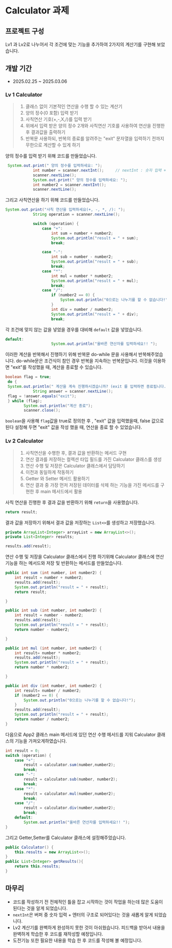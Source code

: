 <!--Heading-->
# Calculator 과제
## 프로젝트 구성
Lv1 과 Lv2로 나누어서 각 조건에 맞는 기능을 추가하여 2가지의 계산기를 구현해 보았습니다.
## 개발 기간
- 2025.02.25 ~ 2025.03.06

### Lv 1 Calculator
<!--Quote-->
> 1. 클래스 없이 기본적인 연산을 수행 할 수 있는 계산기
> 2. 양의 정수(0 포함) 입력 받기
> 3. 사칙연산 기호(+,-,X,/)를 입력 받기
> 4. 위에서 입력 받은 양의 정수 2개와 사칙연산 기호를 사용하여 연산을 진행한 후 결과값을 출력하기
> 5. 반복문 사용하되, 반복의 종료를 알려주는 "exit" 문자열을 입력하기 전까지 무한으로 계산할 수 있게 하기

양의 정수를 입력 받기 위해 코드를 만들었습니다.
```java
 System.out.print(" 양의 정수를 입력하세요: ");
            int number = scanner.nextInt();     // nextInt : 숫자 입력 + 엔터
            scanner.nextLine();
            System.out.print(" 양의 정수를 입력하세요: ");
            int number2 = scanner.nextInt();
            scanner.nextLine();
```
그리고 사칙연산을 하기 위해 코드를 만들었습니다.
```java
System.out.print("사칙 연산을 입력하세요(+, -, *, /): ");
            String operation = scanner.nextLine();

            switch (operation) {
                case "+":
                    int sum = number + number2;
                    System.out.println("result = " + sum);
                    break;

                case "-":
                    int sub = number - number2;
                    System.out.println("result = " + sub);
                    break;
                case "*":
                    int mul = number * number2;
                    System.out.println("result = " + mul);
                    break;
                case "/":
                    if (number2 == 0) {
                        System.out.println("0으로는 나누기를 할 수 없습니다!");
                    }
                    int div = number / number2;
                    System.out.println("result = " + div);
                    break;
```
각 조건에 맞지 않는 값을 넣었을 경우를 대비해 `default` 값을 넣었습니다.
```java
default:
                    System.out.println("올바른 연산자를 입력하세요!! ");
```
이러한 계산을 반복해서 진행하기 위해 반복문 do-while 문을 사용해서 반복해주었습니다.
do-while문은 조건식이 참인 경우 반복을 지속하는 반복문입니다. 이것을 이용하면 "exit"를 작성했을 때, 계산을 종료할 수 있습니다.
```java
boolean flag = true;
 do {
 System.out.println(" 계산을 계속 진행하시겠습니까? (exit 를 입력하면 종료됩니다.)");
            String answer = scanner.nextLine();
 flag = !answer.equals("exit");
 } while (flag);
        System.out.println("계산 종료");
        scanner.close();
```
`boolean`을 사용해 `flag`값을 true로 정의한 후 , "exit" 값을 입력했을때, false 값으로 된다 설정해 두면 "exit" 값을 작성 했을 때, 연산을 종료 할 수 있었습니다.

### Lv 2 Calculator
<!--Quote-->
> 1. 사칙연산을 수행한 후, 결과 값을 반환하는 메서드 구현
> 2. 연산 결과를 저장하는 컬렉션 타입 필드를 가진 Calculator 클래스를 생성
> 3. 연산 수행 및 저장은 Calculator 클래스에서 담당하기
> 4. 이전과 동일하게 작동하기
> 5. Getter 와 Setter 메서드 활용하기
> 6. 연산 결과 중 가장 먼저 저장된 데이터를 삭제 하는 기능을 가진 메서드를 구현한 후 main 메서드에서 활용

사칙 연산을 진행한 후 결과 값을 반환하기 위해 `return`을 사용했습니다.
```java
return result;
```
결과 값을 저장하기 위해서 결과 값을 저장하는 `List<>`를 생성하고 저장했습니다.
```java
private ArrayList<Integer> arrayList = new ArrayList<>();
private List<Integer> results;

results.add(result);
```
연산 수행 및 저장을 Calculator 클래스에서 진행 하기위해 Calculator 클래스에 연산 기능을 하는 메서드와 저장 및 반환하는 메서드를 만들었습니다.
```java
public int sum (int number, int number2) {
    int result = number + number2;
    results.add(result);
    System.out.println("result = " + result);
    return result;

}

public int sub (int number, int number2) {
    int result = number - number2;
    results.add(result);
    System.out.println("result = " + result);
    return number - number2;

}

public int mul (int number, int number2) {
    int result= number * number2;
    results.add(result);
    System.out.println("result = " + result);
    return number * number2;

}

public int div (int number, int number2) {
    int result= number / number2;
    if (number2 == 0) {
        System.out.println("0으로는 나누기를 할 수 없습니다!");
    }
    results.add(result);
    System.out.println("result = " + result);
    return number / number2;
}
```
다음으로 App2 클래스 main 메서드에 있던 연산 수행 메서드를 지워 Calculator 클래스의 기능을 가져오게하였습니다.
```java
int result = 0;
switch (operation) {
    case "+":
        result = calculator.sum(number,number2);
        break;
    case "-":
        result = calculator.sub(number, number2);
        break;
    case "*":
        result = calculator.mul(number,number2);
        break;
    case "/":
        result = calculator.div(number,number2);
        break;
    default:
        System.out.println("올바른 연산자를 입력하세요!! ");
}
```
그리고 Getter,Setter를 Calculator 클래스에 설정해주었습니다.
```java
public Calculator() {
    this.results = new ArrayList<>();
}
public List<Integer> getResults(){
    return this.results;
}
```


## 마무리
- 코드를 작성하기 전 전체적인 틀을 잡고 시작하는 것이 작업을 하는데 많은 도움이 된다는 것을 알게 되었습니다.
- `nextInt`은 버퍼 중  숫자 입력 + 엔터의 구조로 되어있다는 것을 새롭게 알게 되었습니다.
- Lv2 계산기를 완벽하게 완성하지 못한 것이 아쉬웠습니다. 피드백을 받아서 내용을 완벽하게 학습한 후 코드를 재작성할 예정입니다.
- 도전기능 또한 필요한 내용을 학습 한 후 코드를 작성해 볼 예정입니다.
